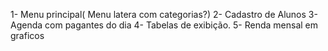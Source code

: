 1- Menu principal( Menu latera com categorias?)
2- Cadastro de Alunos
3- Agenda com pagantes do dia
4- Tabelas de exibição.
5- Renda mensal em graficos
